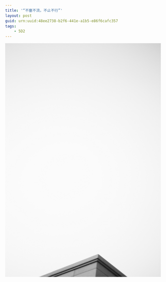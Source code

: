 ```yaml
---
title: '“不塞不流，不止不行”'
layout: post
guid: urn:uuid:48ee2738-b2f6-441e-a1b5-e86f6cafc357
tags:
    - 5D2
---
```


![Sunrise](/media/files/2017/5-20/01.jpg)
